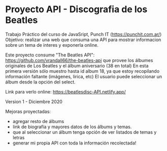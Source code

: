 # Proyecto API - Discografia de los Beatles
Trabajo Práctico del curso de JavaSript, Punch IT (https://punchit.com.ar/)
Objetivo: realizar una web que consuma una API para mostrar informacion sobre un tema de interes y exponerla online.

Este proyecto consume "The Beatles API": https://github.com/vrandall66/the-beatles-api que provee los álbumes originales de Los Beatles y el álbum aniversario (38 en total)
En esta primera versión sólo muestro hasta id album 18, ya que estoy recopilando información faltante (imágenes, lirica, etc) 
El usuario puede seleccionar un álbum desde la opción del select.

Link para verlo online: https://beatlesdisc-API.netlify.app/

Version 1 - Diciembre 2020


Mejoras proyectadas:
- agregar resto de álbums
- link de biografía y mayores datos de los álbums y temas.
- que al seleccionar un álbum tenga opción de ver listados de temas y letras
- generar mi propia API con toda la información recolectada!